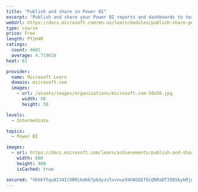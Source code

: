 ```yaml
---
title: "Publish and share in Power BI"
excerpt: "Publish and share your Power BI reports and dashboards to teammates in your organization or to everyone on the web."
webUrl: https://docs.microsoft.com/en-us/learn/modules/publish-share-power-bi/
type: course
price: Free
length: PT1H4M
ratings:
  count: 4601
  average: 4.719626
heat: 61

provider:
  name: Microsoft Learn
  domain: microsoft.com
  images:
    - url: /assets/images/organizations/microsoft.com-50x50.jpg
      width: 50
      height: 50

levels:
  - Intermediate

topics:
  - Power BI

images:
  - url: https://docs.microsoft.com/learn/achievements/publish-and-share-with-power-bi-desktop-social.png
    width: 800
    height: 400
    isCached: true

secured: "VkhkYtquAI34IcORRikmbb7pkdyzv5xvnuxX4hN2GEfOiQRRaDT358Sbyb0jgfHtkFOBHWCyd1wJLyCfCFHrlmDZreTAxeIlOYc0ysSUIdUKUkKxGbZltyojphpUkVce2Cf3hDNwjGwqS2N1EcqlfXsPi1ggz4jvqQTzEVXX0LiEx4JW7DhoirCWER8R2jdOpCh6dZp9qfE/nn/RXXRUWzab2hEopDE/hzhNtmXydOLPP4J11mOSOv3UY1/JNY6prD7qZH6aEPGEAztY/AMFKQhPXo5Dmjf0QQUnCS+wgOF6Ml3kfmq+knzVsX98mn0sSRdNqxQPaFiGyGTaIT4ElyPyuOfu3UDdUDnLUiIYEq4yRfXuuEZWF657J11DjKF4oVzWkzMR5PbcNiUmqrxiSZ/9j6KUF/XOMCbPLNkXYwk=;cPME3qQp65WFs0j1dOG52g=="
---
```


